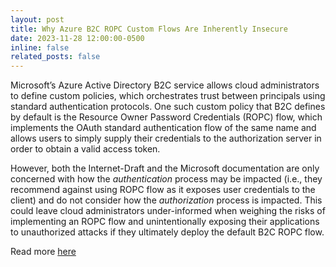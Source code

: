 ```yaml
---
layout: post
title: Why Azure B2C ROPC Custom Flows Are Inherently Insecure
date: 2023-11-28 12:00:00-0500
inline: false
related_posts: false
---
```


Microsoft’s Azure Active Directory B2C service allows cloud administrators to define custom policies, which orchestrates trust between principals using standard authentication protocols. One such custom policy that B2C defines by default is the Resource Owner Password Credentials (ROPC) flow, which implements the OAuth standard authentication flow of the same name and allows users to simply supply their credentials to the authorization server in order to obtain a valid access token.

However, both the Internet-Draft and the Microsoft documentation are only concerned with how the _authentication_ process may be impacted (i.e., they recommend against using ROPC flow as it exposes user credentials to the client) and do not consider how the _authorization_ process is impacted. This could leave cloud administrators under-informed when weighing the risks of implementing an ROPC flow and unintentionally exposing their applications to unauthorized attacks if they ultimately deploy the default B2C ROPC flow.

Read more [here](https://www.praetorian.com/blog/why-azure-b2c-ropc-custom-flows-are-inherently-insecure/)
